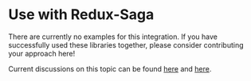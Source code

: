 # Use with Redux-Saga

There are currently no examples for this integration. If you have successfully used these libraries together, please consider contributing your approach here!

Current discussions on this topic can be found [here](https://github.com/redux-offline/redux-offline/issues/90) and [here](https://github.com/redux-offline/redux-offline/issues/173).
